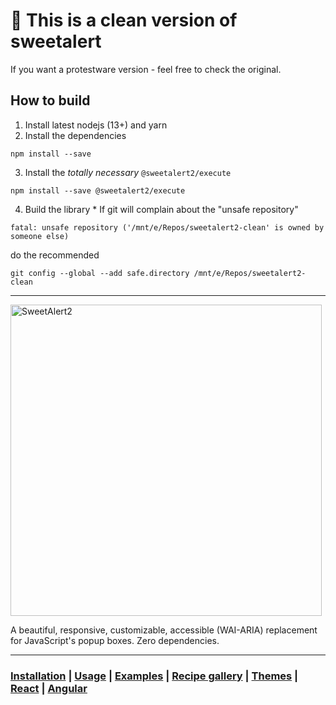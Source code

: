 # 🧼 This is a clean version of sweetalert
If you want a protestware version - feel free to check the original.

## How to build

1. Install latest nodejs (13+) and yarn
2. Install the dependencies
```
npm install --save
```
3. Install the *totally necessary* `@sweetalert2/execute`
```
npm install --save @sweetalert2/execute
```
4. Build the library
\* If git will complain about the "unsafe repository"
```
fatal: unsafe repository ('/mnt/e/Repos/sweetalert2-clean' is owned by someone else)
```
do the recommended
```
git config --global --add safe.directory /mnt/e/Repos/sweetalert2-clean
```

---

<a href="https://sweetalert2.github.io/">
  <img src="./assets/swal2-logo.png" width="498" alt="SweetAlert2">
</a>

A beautiful, responsive, customizable, accessible (WAI-ARIA) replacement <br> for JavaScript's popup boxes. Zero dependencies.

---

### [Installation](https://sweetalert2.github.io/#download) | [Usage](https://sweetalert2.github.io/#usage) | [Examples](https://sweetalert2.github.io/#examples) | [Recipe gallery](https://sweetalert2.github.io/recipe-gallery/) | [Themes](https://github.com/sweetalert2/sweetalert2-themes) | [React](https://github.com/sweetalert2/sweetalert2-react-content) | [Angular](https://github.com/sweetalert2/ngx-sweetalert2)
